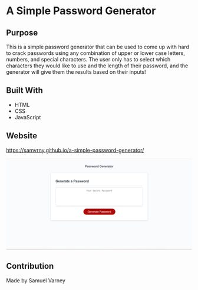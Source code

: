 # A Simple Password Generator

## Purpose
This is a simple password generator that can be used to come up with hard to crack passwords using any combination of upper or lower case letters, numbers, and special characters. The user only has to select which characters they would like to use and the length of their password, and the generator will give them the results based on their inputs!

## Built With
* HTML
* CSS
* JavaScript

## Website

https://samvrny.github.io/a-simple-password-generator/

![Here is a look at the finished webpage!](./assets/images/passwordpicture.png)

## Contribution
Made by Samuel Varney